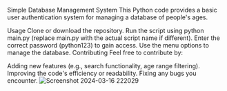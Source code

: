 Simple Database Management System
This Python code provides a basic user authentication system for managing a database of people's ages.

Usage
Clone or download the repository.
Run the script using python main.py (replace main.py with the actual script name if different).
Enter the correct password (python123) to gain access.
Use the menu options to manage the database.
Contributing
Feel free to contribute by:

Adding new features (e.g., search functionality, age range filtering).
Improving the code's efficiency or readability.
Fixing any bugs you encounter.
![Screenshot 2024-03-16 222029](https://github.com/sai4coding/python_database/assets/155803032/bb4e1a72-e6a1-4301-a133-ebefe2cbfc12)
